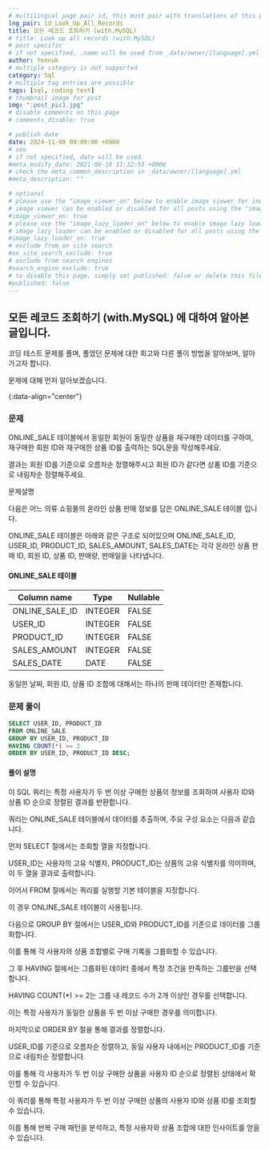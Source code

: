 ```yaml
---
# multilingual page pair id, this must pair with translations of this page. (This name must be unique)
lng_pair: id_Look_Up_All_Records
title: 모든 레코드 조회하기 (with.MySQL)
# title: Look up all records (with.MySQL)
# post specific
# if not specified, .name will be used from _data/owner/[language].yml
author: Yeonuk
# multiple category is not supported
category: Sql
# multiple tag entries are possible
tags: [sql, coding test]
# thumbnail image for post
img: ":post_pic1.jpg"
# disable comments on this page
# comments_disable: true

# publish date
date: 2024-11-08 09:00:00 +0900
# seo
# if not specified, date will be used.
#meta_modify_date: 2021-08-10 11:32:53 +0900
# check the meta_common_description in _data/owner/[language].yml
#meta_description: ""

# optional
# please use the "image_viewer_on" below to enable image viewer for individual pages or posts (_posts/ or [language]/_posts folders).
# image viewer can be enabled or disabled for all posts using the "image_viewer_posts: true" setting in _data/conf/main.yml.
#image_viewer_on: true
# please use the "image_lazy_loader_on" below to enable image lazy loader for individual pages or posts (_posts/ or [language]/_posts folders).
# image lazy loader can be enabled or disabled for all posts using the "image_lazy_loader_posts: true" setting in _data/conf/main.yml.
#image_lazy_loader_on: true
# exclude from on site search
#on_site_search_exclude: true
# exclude from search engines
#search_engine_exclude: true
# to disable this page, simply set published: false or delete this file
#published: false
---
```


<!-- outline-start -->

## 모든 레코드 조회하기 (with.MySQL) 에 대하여 알아본 글입니다.

코딩 테스트 문제를 풀며, 풀었던 문제에 대한 회고와 다른 풀이 방법을 알아보며, 알아가고자 합니다.

문제에 대해 먼저 알아보겠습니다.

{:data-align="center"}

<!-- outline-end -->

### 문제

ONLINE_SALE 테이블에서 동일한 회원이 동일한 상품을 재구매한 데이터를 구하여, 재구매한 회원 ID와 재구매한 상품 ID를 출력하는 SQL문을 작성해주세요.

결과는 회원 ID를 기준으로 오름차순 정렬해주시고 회원 ID가 같다면 상품 ID를 기준으로 내림차순 정렬해주세요.

문제설명

다음은 어느 의류 쇼핑몰의 온라인 상품 판매 정보를 담은 ONLINE_SALE 테이블 입니다.

ONLINE_SALE 테이블은 아래와 같은 구조로 되어있으며 ONLINE_SALE_ID, USER_ID, PRODUCT_ID, SALES_AMOUNT, SALES_DATE는 각각 온라인 상품 판매 ID, 회원 ID, 상품 ID, 판매량, 판매일을 나타냅니다.

#### ONLINE_SALE 테이블

<!-- #### 제한사항

- a의 길이는 1 이상 1,000,000 이하입니다.
- a[i]는 i+1 번째 풍선에 써진 숫자를 의미합니다.
- a의 모든 수는 -1,000,000,000 이상 1,000,000,000 이하인 정수입니다.
- a의 모든 수는 서로 다릅니다. -->

<!-- #### 입출력 예 -->

| Column name    | Type    | Nullable |
| -------------- | ------- | -------- |
| ONLINE_SALE_ID | INTEGER | FALSE    |
| USER_ID        | INTEGER | FALSE    |
| PRODUCT_ID     | INTEGER | FALSE    |
| SALES_AMOUNT   | INTEGER | FALSE    |
| SALES_DATE     | DATE    | FALSE    |

동일한 날짜, 회원 ID, 상품 ID 조합에 대해서는 하나의 판매 데이터만 존재합니다.

### 문제 풀이

```sql
SELECT USER_ID, PRODUCT_ID
FROM ONLINE_SALE
GROUP BY USER_ID, PRODUCT_ID
HAVING COUNT(*) >= 2
ORDER BY USER_ID, PRODUCT_ID DESC;
```

#### 풀이 설명

이 SQL 쿼리는 특정 사용자가 두 번 이상 구매한 상품의 정보를 조회하여 사용자 ID와 상품 ID 순으로 정렬된 결과를 반환합니다.

쿼리는 ONLINE_SALE 테이블에서 데이터를 추출하며, 주요 구성 요소는 다음과 같습니다.

먼저 SELECT 절에서는 조회할 열을 지정합니다.

USER_ID는 사용자의 고유 식별자, PRODUCT_ID는 상품의 고유 식별자를 의미하며, 이 두 열을 결과로 출력합니다.

이어서 FROM 절에서는 쿼리를 실행할 기본 테이블을 지정합니다.

이 경우 ONLINE_SALE 테이블이 사용됩니다.

다음으로 GROUP BY 절에서는 USER_ID와 PRODUCT_ID를 기준으로 데이터를 그룹화합니다.

이를 통해 각 사용자와 상품 조합별로 구매 기록을 그룹화할 수 있습니다.

그 후 HAVING 절에서는 그룹화된 데이터 중에서 특정 조건을 만족하는 그룹만을 선택합니다.

HAVING COUNT(\*) >= 2는 그룹 내 레코드 수가 2개 이상인 경우를 선택합니다.

이는 특정 사용자가 동일한 상품을 두 번 이상 구매한 경우를 의미합니다.

마지막으로 ORDER BY 절을 통해 결과를 정렬합니다.

USER_ID를 기준으로 오름차순 정렬하고, 동일 사용자 내에서는 PRODUCT_ID를 기준으로 내림차순 정렬합니다.

이를 통해 각 사용자가 두 번 이상 구매한 상품을 사용자 ID 순으로 정렬된 상태에서 확인할 수 있습니다.

이 쿼리를 통해 특정 사용자가 두 번 이상 구매한 상품의 사용자 ID와 상품 ID를 조회할 수 있습니다.

이를 통해 반복 구매 패턴을 분석하고, 특정 사용자와 상품 조합에 대한 인사이트를 얻을 수 있습니다.
